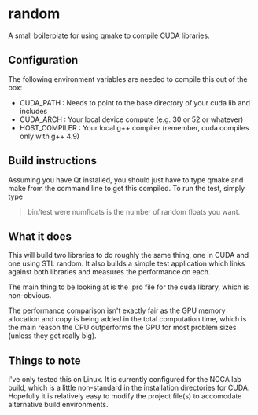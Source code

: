 # random
A small boilerplate for using qmake to compile CUDA libraries.

## Configuration
The following environment variables are needed to compile this out of the box:
* CUDA_PATH : Needs to point to the base directory of your cuda lib and includes
* CUDA_ARCH : Your local device compute (e.g. 30 or 52 or whatever)
* HOST_COMPILER : Your local g++ compiler (remember, cuda compiles only with g++ 4.9)

## Build instructions
Assuming you have Qt installed, you should just have to type qmake and make from the command line to get this compiled. To run the test, simply type 
> bin/test <numFloats>
were numfloats is the number of random floats you want.

## What it does
This will build two libraries to do roughly the same thing, one in CUDA and one using STL random. It also builds a simple test application which links against both libraries and measures the performance on each.

The main thing to be looking at is the .pro file for the cuda library, which is non-obvious.

The performance comparison isn't exactly fair as the GPU memory allocation and copy is being added in the total computation time, which is the main reason the CPU outperforms the GPU for most problem sizes (unless they get really big).

## Things to note
I've only tested this on Linux. It is currently configured for the NCCA lab build, which is a little non-standard in the installation directories for CUDA. Hopefully it is relatively easy to modify the project file(s) to accomodate alternative build environments.

